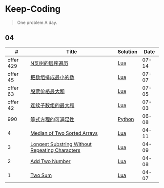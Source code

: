 # Keep-Coding
> One problem A day.


## 04

|#|Title|Solution|Date|
|-------|-------|------|-------|
|offer 429|[N叉树的层序遍历](https://leetcode-cn.com/problems/n-ary-tree-level-order-traversal/)|[Lua](./2020/offer-429.lua)|07-14|
|offer 45|[把数组排成最小的数](https://leetcode-cn.com/problems/ba-shu-zu-pai-cheng-zui-xiao-de-shu-lcof/)|[Lua](./2020/offer-45.lua)|07-07|
|offer 63|[股票价格最大和](https://leetcode-cn.com/problems/gu-piao-de-zui-da-li-run-lcof)|[Lua](./2020/offer-63.lua)|07-05|
|offer 42|[连续子数组的最大和](https://leetcode-cn.com/problems/lian-xu-zi-shu-zu-de-zui-da-he-lcof/)|[Lua](./2020/offer-42.lua)|07-03|
|990|[等式方程的可满足性](https://leetcode-cn.com/problems/satisfiability-of-equality-equations/)|[Python](./2020/990.py)|06-08|
|4|[Median of Two Sorted Arrays](https://leetcode.com/problems/median-of-two-sorted-arrays/)|[Lua](./2020/004.lua)|04-11|
|3|[Longest Substring Without Repeating Characters](https://leetcode.com/problems/longest-substring-without-repeating-characters/)|[Lua](./2020/003.lua)|04-09|
|2|[Add Two Number](https://leetcode.com/problems/add-two-numbers/)|[Lua](./2020/002.lua)|04-08|
|1|[Two Sum](https://leetcode.com/problems/two-sum/)|[Lua](./2020/001.lua)|04-07|
